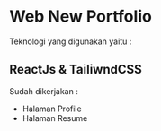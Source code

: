 # Web New Portfolio

Teknologi yang digunakan yaitu :

## ReactJs & TailiwndCSS

Sudah dikerjakan :

- Halaman Profile
- Halaman Resume
